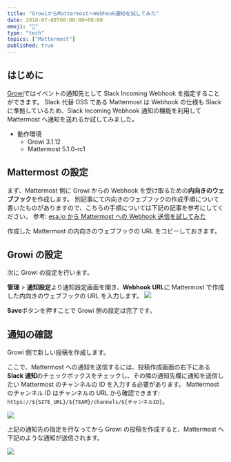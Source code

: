 ```yaml
---
title: "GrowiからMattermostへWebhook通知を試してみた"
date: 2018-07-08T00:00:00+09:00
emoji: "📣"
type: "tech"
topics: ["Mattermost"]
published: true
---
```


## はじめに

[Growi](https://growi.org/)ではイベントの通知先として Slack Incoming Webhook を指定することができます。
Slack 代替 OSS である Mattermost は Webhook の仕様も Slack に準拠しているため、Slack Incoming Webhook 通知の機能を利用して Mattermost へ通知を送れるか試してみました。

- 動作環境
  - Growi 3.1.12
  - Mattermost 5.1.0-rc1

## Mattermost の設定

まず、Mattermost 側に Growi からの Webhook を受け取るための**内向きのウェブフック**を作成します。
別記事にて内向きのウェブフックの作成手順について書いたものがありますので、こちらの手順については下記の記事を参考にしてください。
参考: [esa.io から Mattermost への Webhook 送信を試してみた](https://qiita.com/kaakaa_hoe/items/44b4122cd38e3fd0d262#mattermost%E3%81%AE%E8%A8%AD%E5%AE%9A)

作成した Mattermost の内向きのウェブフックの URL をコピーしておきます。

## Growi の設定

次に Growi の設定を行います。

**管理** > **通知設定**より通知設定画面を開き、**Webhook URL**に Mattermost で作成した内向きのウェブフックの URL を入力します。
![](https://qiita-image-store.s3.amazonaws.com/0/9891/a62dc70a-12bd-23fa-70d7-174018c04489.png)

**Save**ボタンを押すことで Growi 側の設定は完了です。

## 通知の確認

Growi 側で新しい投稿を作成します。

ここで、Mattermost への通知を送信するには、投稿作成画面の右下にある**Slack 通知**のチェックボックスをチェックし、その隣の通知先欄に通知を送信したい Mattermost のチャンネルの ID を入力する必要があります。
Mattermost のチャンネル ID はチャンネルの URL から確認できます: `https://${SITE_URL}/${TEAM}/channels/${チャンネルID}`。

![](https://qiita-image-store.s3.amazonaws.com/0/9891/f79bfb1e-5107-c0ca-3ddd-e52f9befcdfa.png)

上記の通知先の指定を行なってから Growi の投稿を作成すると、Mattermost へ下記のような通知が送信されます。

![](https://qiita-image-store.s3.amazonaws.com/0/9891/3e5a820e-67ae-aaf3-6710-796a3965031a.png)
